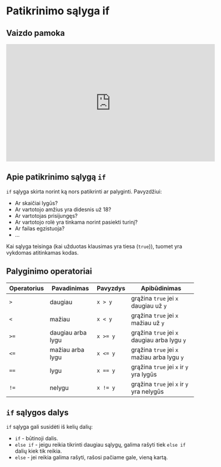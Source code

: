 # Patikrinimo sąlyga if

## Vaizdo pamoka

<iframe width="560" height="315" src="https://www.youtube.com/embed/pFPxvdYwx7c?start=330&end=819" title="YouTube video player" frameborder="0" allow="accelerometer; autoplay; clipboard-write; encrypted-media; gyroscope; picture-in-picture" allowfullscreen></iframe>

## Apie patikrinimo sąlygą `if`

`if` sąlyga skirta norint ką nors patikrinti ar palyginti. Pavyzdžiui:

- Ar skaičiai lygūs?
- Ar vartotojo amžius yra didesnis už 18?
- Ar vartotojas prisijungęs?
- Ar vartotojo rolė yra tinkama norint pasiekti turinį?
- Ar failas egzistuoja?
- ...

Kai sąlyga teisinga (kai užduotas klausimas yra tiesa (`true`)), tuomet yra vykdomas atitinkamas kodas.

## Palyginimo operatoriai

| Operatorius | Pavadinimas | Pavyzdys | Apibūdinimas |
|-|-|-|-|
| `>` | daugiau | `x > y` | grąžina `true` jei `x` daugiau už `y` |
| `<` | mažiau | `x < y` | grąžina `true` jei `x` mažiau už `y` |
| `>=` | daugiau arba lygu | `x >= y` | grąžina `true` jei `x` daugiau arba lygu `y` |
| `<=` | mažiau arba lygu | `x <= y` | grąžina `true` jei `x` mažiau arba lygu `y` |
| `==` | lygu | `x == y` | grąžina `true` jei `x` ir `y` yra lygūs |
| `!=` | nelygu | `x != y` | grąžina `true` jei `x` ir `y` yra nelygūs |

## `if` sąlygos dalys

`if` sąlyga gali susidėti iš kelių dalių:

- `if` - būtinoji dalis.
- `else if` - jeigu reikia tikrinti daugiau sąlygų, galima rašyti tiek `else if` dalių kiek tik reikia.
- `else` - jei reikia galima rašyti, rašosi pačiame gale, vieną kartą.
